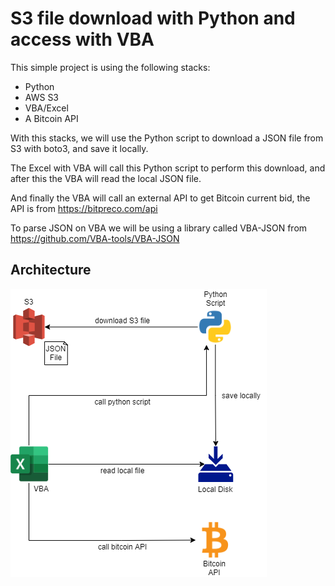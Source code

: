 # S3 file download with Python and access with VBA

This simple project is using the following stacks:

- Python
- AWS S3
- VBA/Excel
- A Bitcoin API

With this stacks, we will use the Python script to download a JSON file from
S3 with boto3, and save it locally.

The Excel with VBA will call this Python script to perform this download,
and after this the VBA will read the local JSON file.

And finally the VBA will call an external API to get Bitcoin current bid,
the API is from https://bitpreco.com/api

To parse JSON on VBA we will be using a library called VBA-JSON from
https://github.com/VBA-tools/VBA-JSON

## Architecture

![./images/s3-file-python-vba.png](./images/s3-file-python-vba.png)
